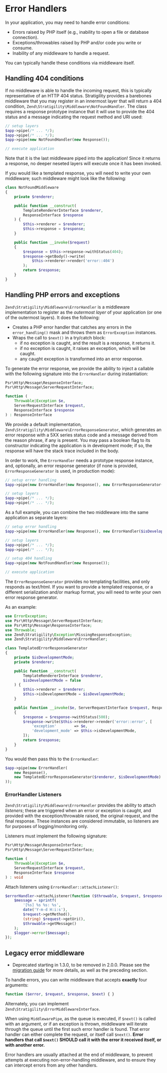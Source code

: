 # Error Handlers

In your application, you may need to handle error conditions:

- Errors raised by PHP itself (e.g., inability to open a file or database
  connection).
- Exceptions/throwables raised by PHP and/or code you write or consume.
- Inability of any middleware to handle a request.

You can typically handle these conditions via middleware itself.

## Handling 404 conditions

If no middleware is able to handle the incoming request, this is typically
representative of an HTTP 404 status. Stratigility provides a barebones
middleware that you may register in an innermost layer that will return a 404
condition, `Zend\Stratigility\Middleware\NotFoundHandler`. The class requires a
response prototype instance that it will use to provide the 404 status and a
message indicating the request method and URI used:

```php
// setup layers
$app->pipe(/* ... */);
$app->pipe(/* ... */);
$app->pipe(new NotFoundHandler(new Response());

// execute application
```

Note that it is the last middleware piped into the application! Since it returns
a response, no deeper neseted layers will execute once it has been invoked.

If you would like a templated response, you will need to write your own
middleware; such middleware might look like the following:

```php
class NotFoundMiddleware
{
    private $renderer;

    public function __construct(
        TemplateRendererInterface $renderer,
        ResponseInterface $response
    ) {
        $this->renderer = $renderer;
        $this->response = $response;
    }

    public function __invoke($request)
    {
        $response = $this->response->withStatus(404);
        $response->getBody()->write(
            $this->renderer->render('error::404')
        );
        return $response;
    }
}
```

## Handling PHP errors and exceptions

`Zend\Stratigility\Middleware\ErrorHandler` is a middleware implementation to
register as the *outermost layer* of your application (or one of the outermost
layers). It does the following:

- Creates a PHP error handler that catches any errors in the `error_handling()`
  mask and throws them as `ErrorException` instances.
- Wraps the call to `$next()` in a try/catch block:
  - if no exception is caught, and the result is a response, it returns it.
  - if no exception is caught, it raises an exception, which will be caught.
  - any caught exception is transformed into an error response.

To generate the error response, we provide the ability to inject a callable with
the following signature into the `ErrorHandler` during instantiation:

```php
Psr\Http\Message\ResponseInterface;
Psr\Http\Message\ServerRequestInterface;

function (
    Throwable|Exception $e,
    ServerRequestInterface $request,
    ResponseInterface $response
) : ResponseInterface
```

We provide a default implementation, `Zend\Stratigility\Middleware\ErrorResponseGenerator`,
which generates an error response with a 5XX series status code and a message
derived from the reason phrase, if any is present. You may pass a boolean flag
to its constructor indicating the application is in development mode; if so, the
response will have the stack trace included in the body.

In order to work, the `ErrorHandler` needs a prototype response instance, and,
optionally, an error response generator (if none is provided,
`ErrorResponseGenerator` is used, in production mode):

```php
// setup error handling
$app->pipe(new ErrorHandler(new Response(), new ErrorResponseGenerator($isDevelopmentMode));

// setup layers
$app->pipe(/* ... */);
$app->pipe(/* ... */);
```

As a full example, you can combine the two middleware into the same application
as separate layers:

```php
// setup error handling
$app->pipe(new ErrorHandler(new Response(), new ErrorHandler($isDevelopmentMode));

// setup layers
$app->pipe(/* ... */);
$app->pipe(/* ... */);

// setup 404 handling
$app->pipe(new NotFoundHandler(new Response());

// execute application
```

The `ErrorResponseGenerator` provides no templating facilities, and only
responds as text/html. If you want to provide a templated response, or a
different serialization and/or markup format, you will need to write your own
error response generator.

As an example:

```php
use ErrorException;
use Psr\Http\Message\ServerRequestInterface;
use Psr\Http\Message\ResponseInterface;
use Throwable;
use Zend\Stratigility\Exception\MissingResponseException;
use Zend\Stratigility\Middleware\ErrorHandler;

class TemplatedErrorResponseGenerator
{
    private $isDevelopmentMode;
    private $renderer;

    public function __construct(
        TemplateRendererInterface $renderer,
        $isDevelopmentMode = false
    ) {
        $this->renderer = $renderer;
        $this->isDevelopmentMode = $isDevelopmentMode;
    }

    public function __invoke($e, ServerRequestInterface $request, ResponseInterface $response)
    {
        $response = $response->withStatus(500);
        $response->write($this->renderer->render('error::error', [
            'exception'        => $e,
            'development_mode' => $this->isDevelopmentMode,
        ]);
        return $response;
    }
}
```

You would then pass this to the `ErrorHandler`:

```php
$app->pipe(new ErrorHandler(
    new Response(),
    new TemplatedErrorResponseGenerator($renderer, $isDevelopmentMode)
));
```

### ErrorHandler Listeners

`Zend\Stratigility\Middleware\ErrorHandler` provides the ability to attach
*listeners*; these are triggered when an error or exception is caught, and
provided with the exception/throwable raised, the original request, and the
final response. These instances are considered immutable, so listeners are for
purposes of logging/monitoring only.

Listeners must implement the following signature:

```php
Psr\Http\Message\ResponseInterface;
Psr\Http\Message\ServerRequestInterface;

function (
    Throwable|Exception $e,
    ServerRequestInterface $request,
    ResponseInterface $response
) : void
```

Attach listeners using `ErrorHandler::attachListener()`:

```php
$errorHandler->attachListener(function ($throwable, $request, $response) use ($logger) {
    $message = sprintf(
        '[%s] %s %s: %s',
        date('Y-m-d H:i:s'),
        $request->getMethod(),
        (string) $request->getUri(),
        $throwable->getMessage()
    );
    $logger->error($message);
});
```

## Legacy error middleware

- Deprecated starting in 1.3.0, to be removed in 2.0.0. Please see the
  [migration guide](migration/to-v2.md#error-handling) for more details, as well
  as the preceding section.

To handle errors, you can write middleware that accepts **exactly** four arguments:

```php
function ($error, $request, $response, $next) { }
```

Alternately, you can implement `Zend\Stratigility\ErrorMiddlewareInterface`.

When using `MiddlewarePipe`, as the queue is executed, if `$next()` is called with an argument, or
if an exception is thrown, middleware will iterate through the queue until the first such error
handler is found. That error handler can either complete the request, or itself call `$next()`.
**Error handlers that call `$next()` SHOULD call it with the error it received itself, or with
another error.**

Error handlers are usually attached at the end of middleware, to prevent attempts at executing
non-error-handling middleware, and to ensure they can intercept errors from any other handlers.
